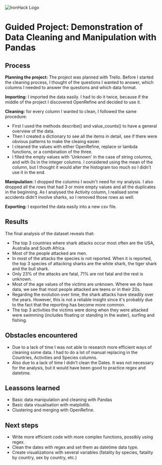![IronHack Logo](https://s3-eu-west-1.amazonaws.com/ih-materials/uploads/upload_d5c5793015fec3be28a63c4fa3dd4d55.png)

# Guided Project: Demonstration of Data Cleaning and Manipulation with Pandas

## Process

**Planning the project:** 
The project was planned with Trello. Before I started the cleaning process, I thought of the questions I wanted to answer, which columns I needed to answer the questions and which data format. 

**Importing:** I imported the data easily. I had to do it twice, because if the middle of the project I discovered OpenRefine and decided to use it. 

**Cleaning:** for every column I wanted to clean, I followed the same procedure: 

* First I used the methods describe() and value_counts() to have a general overview of the data. 
* Then I created a dictionary to see all the items in detail, see if there were obvious patterns to make the cleaing easier. 
* I cleaned the values with either OpenRefine, replace or lambda functions, or a combination of the three. 
* I filled the empty values with 'Unknown' in the case of string columns, and with 0s in the integer columns. I considered using the mean of the column, but I thought it would alter the histogram too much so I didn't use it in the end. 

**Manipulation:** I dropped the columns I wouln't need for my analysis. I also dropped all the rows that had 3 or more empty values and all the duplicates in the beginning. As I analysed the Activity column, I realised some accidents didn't involve sharks, so I removed those rows as well. 

**Exporting:** I exported the data easily into a new csv file. 
 

## Results
The final analysis of the dataset reveals that: 
* The top 3 countries where shark attacks occur most often are the USA, Australia and South Africa.
* Most of the people attacked are men.
* In most of the attacks the species is not reported. When it is reported, the top 3 species of attacking sharks are the white shark, the tiger shark and the bull shark. 
* Only 23% of the attacks are fatal, 71% are not fatal and the rest is unknown. 
* Most of the age values of the victims are unknown. Where we do have data, we see that most people attacked are teens or in their 20s. 
* Regarding the evolution over time, the shark attacks have steadily over the years. However, this is not a reliable insight since it's probably due to the fact that the reporting has become more common. 
* The top 3 activities the victims were doing when they were attacked were swimming (includes floating or standing in the water), surfing and fishing.

## Obstacles encountered
* Due to a lack of time I was not able to research more efficient ways of cleaning some data. I had to do a lot of manual replacing in the Countries, Activities and Species columns. 
* Also due to a lack of time I didn't clean the Dates. It was not necessary for the analysis, but it would have been good to practice regex and datetime. 

## Leassons learned
* Basic data manipulation and cleaning with Pandas
* Basic data visualisation with matplotlib. 
* Clustering and merging with OpenRefine. 

## Next steps
* Write more efficient code with more complex functions, possibly using regex. 
* Clean the dates with regex and set them as datetime data type. 
* Create visualizations with several variables (fatality by species, fatality by country, sex by country, etc.)



